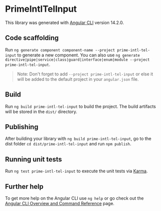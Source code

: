 # PrimeIntlTelInput

This library was generated with [Angular CLI](https://github.com/angular/angular-cli) version 14.2.0.

## Code scaffolding

Run `ng generate component component-name --project prime-intl-tel-input` to generate a new component. You can also use `ng generate directive|pipe|service|class|guard|interface|enum|module --project prime-intl-tel-input`.
> Note: Don't forget to add `--project prime-intl-tel-input` or else it will be added to the default project in your `angular.json` file. 

## Build

Run `ng build prime-intl-tel-input` to build the project. The build artifacts will be stored in the `dist/` directory.

## Publishing

After building your library with `ng build prime-intl-tel-input`, go to the dist folder `cd dist/prime-intl-tel-input` and run `npm publish`.

## Running unit tests

Run `ng test prime-intl-tel-input` to execute the unit tests via [Karma](https://karma-runner.github.io).

## Further help

To get more help on the Angular CLI use `ng help` or go check out the [Angular CLI Overview and Command Reference](https://angular.io/cli) page.
